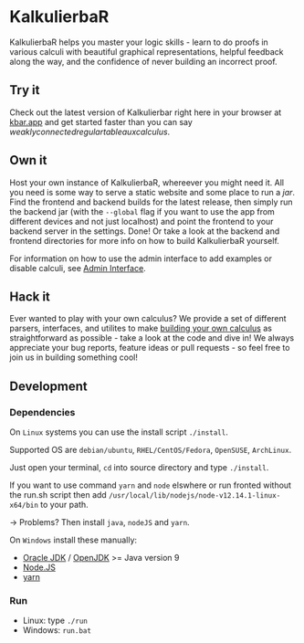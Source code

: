 # KalkulierbaR

KalkulierbaR helps you master your logic skills - learn to do proofs in various calculi with beautiful graphical
representations, helpful feedback along the way, and the confidence of never building an incorrect proof.

## Try it

Check out the latest version of Kalkulierbar right here in your browser at [kbar.app](https://kbar.app) and get started
faster than you can say _weaklyconnectedregulartableauxcalculus_.

## Own it

Host your own instance of KalkulierbaR, whereever you might need it. All you need is some way to serve a static website
and some place to run a _jar_. Find the frontend and backend builds for the latest release, then simply run the backend
jar (with the `--global` flag if you want to use the app from different devices and not just localhost) and point the
frontend to your backend server in the settings. Done!
Or take a look at the backend and frontend directories for more info on how to build KalkulierbaR yourself.

For information on how to use the admin interface to add examples or disable calculi,
see [Admin Interface](./backend/docs/AdminInterface.md).

## Hack it

Ever wanted to play with your own calculus? We provide a set of different parsers, interfaces, and utilites to
make [building your own calculus](./backend/docs/ImplementingACalculus.md) as straightforward as possible - take a look
at the code and dive in!
We always appreciate your bug reports, feature ideas or pull requests - so feel free to join us in building something
cool!

## Development

### Dependencies

On `Linux` systems you can use the install script `./install`.

Supported OS are `debian/ubuntu`, `RHEL/CentOS/Fedora`, `OpenSUSE`, `ArchLinux`.

Just open your terminal, `cd` into source directory and type `./install`.

If you want to use command `yarn` and `node` elswhere or run fronted without the run.sh script then
add `/usr/local/lib/nodejs/node-v12.14.1-linux-x64/bin` to your path.

-> Problems? Then install `java`, `nodeJS` and `yarn`.

On `Windows` install these manually:

- [Oracle JDK](https://www.oracle.com/java/technologies/javase-downloads.html)
  / [OpenJDK](https://openjdk.java.net/install/index.html) >= Java version 9
- [Node.JS](https://nodejs.org/en/download/)
- [yarn](https://yarnpkg.com/en/docs/install)

### Run

- Linux: type `./run`
- Windows: `run.bat`
